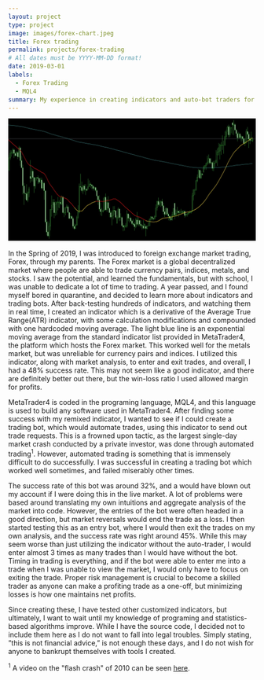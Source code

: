 ```yaml
---
layout: project
type: project
image: images/forex-chart.jpeg
title: Forex trading
permalink: projects/forex-trading
# All dates must be YYYY-MM-DD format!
date: 2019-03-01
labels:
  - Forex Trading
  - MQL4
summary: My experience in creating indicators and auto-bot traders for the Forex Market
---
```


<img class="ui fluid huge image" src="../images/PL-indicator.jpeg">

In the Spring of 2019, I was introduced to foreign exchange market trading, Forex, through my parents. The Forex market is a global decentralized market where people are able to trade currency pairs, indices, metals, and stocks. I saw the potential, and learned the fundamentals, but with school, I was unable to dedicate a lot of time to trading. A year passed, and I found myself bored in quarantine, and decided to learn more about indicators and trading bots. After back-testing hundreds of indicators, and watching them in real time, I created an indicator which is a derivative of the Average True Range(ATR) indicator, with some calculation modifications and compounded with one hardcoded moving average. The light blue line is an exponential moving average from the standard indicator list provided in MetaTrader4, the platform which hosts the Forex market. This worked well for the metals market, but was unreliable for currency pairs and indices. I utilized this indicator, along with market analysis, to enter and exit trades, and overall, I had a 48% success rate. This may not seem like a good indicator, and there are definitely better out there, but the win-loss ratio I used allowed margin for profits.

MetaTrader4 is coded in the programing language, MQL4, and this language is used to build any software used in MetaTrader4. After finding some success with my remixed indicator, I wanted to see if I could create a trading bot, which would automate trades, using this indicator to send out trade requests. This is a frowned upon tactic, as the largest single-day market crash conducted by a private investor, was done through automated trading<sup>1</sup>. However, automated trading is something that is immensely difficult to do successfully. I was successful in creating a trading bot which worked well sometimes, and failed miserably other times.

The success rate of this bot was around 32%, and a would have blown out my account if I were doing this in the live market. A lot of problems were based around translating my own intuitions and aggregate analysis of the market into code. However, the entries of the bot were often headed in a good direction, but market reversals would end the trade as a loss. I then started testing this as an entry bot, where I would then exit the trades on my own analysis, and the success rate was right around 45%. While this may seem worse than just utilizing the indicator without the auto-trader, I would enter almost 3 times as many trades than I would have without the bot. Timing in trading is everything, and if the bot were able to enter me into a trade when I was unable to view the market, I would only have to focus on exiting the trade. Proper risk management is crucial to become a skilled trader as anyone can make a profiting trade as a one-off, but minimizing losses is how one maintains net profits.

Since creating these, I have tested other customized indicators, but ultimately, I want to wait until my knowledge of programing and statistics-based algorithms improve. While I have the source code, I decided not to include them here as I do not want to fall into legal troubles. Simply stating, ”this is not financial advice,” is not enough these days, and I do not wish for anyone to bankrupt themselves with tools I created.

<p>
<sup>1</sup> A video on the "flash crash" of 2010 can be seen <a href="https://www.youtube.com/watch?v=_ZDEWVJan0s&ab_channel=BloombergQuicktake" target="_blank" rel="noopener noreferrer">here</a>.
</p>
